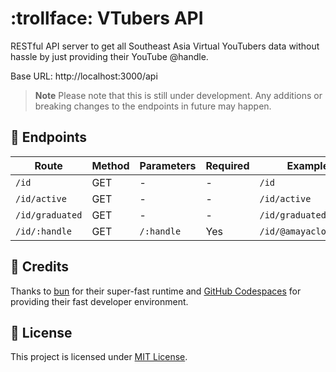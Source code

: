 # :trollface: VTubers API

RESTful API server to get all Southeast Asia Virtual YouTubers data without hassle by just providing their YouTube @handle.

Base URL: http://localhost:3000/api

> **Note**
> Please note that this is still under development. Any additions or breaking changes to the endpoints in future may happen.

## 🚦 Endpoints

| Route           | Method | Parameters | Required | Examples               | Region |
| --------------- | ------ | ---------- | -------- | ---------------------- | ------ |
| `/id`           | GET    | -          | -        | `/id`                  | 🇮🇩     |
| `/id/active`    | GET    | -          | -        | `/id/active`           | 🇮🇩     |
| `/id/graduated` | GET    | -          | -        | `/id/graduated`        | 🇮🇩     |
| `/id/:handle`   | GET    | `/:handle` | Yes      | `/id/@amayaclorentine` | 🇮🇩     |

## 💖 Credits

Thanks to [bun](https://bun.sh) for their super-fast runtime and [GitHub Codespaces](https://github.com/codespaces) for providing their fast developer environment.

## 📃 License

This project is licensed under [MIT License](./LICENSE).
